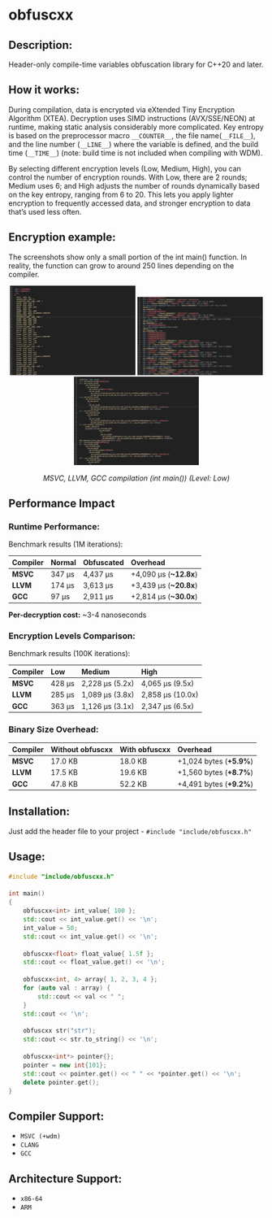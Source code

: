 # obfuscxx

## Description:
Header-only compile-time variables obfuscation library for C++20 and later.

## How it works:
During compilation, data is encrypted via eXtended Tiny Encryption Algorithm (XTEA). Decryption uses SIMD instructions (AVX/SSE/NEON) at runtime, making static analysis considerably more complicated. Key entropy is based on the preprocessor macro `__COUNTER__`, the file name(`__FILE__`), and the line number (`__LINE__`) where the variable is defined, and the build time (`__TIME__`) (note: build time is not included when compiling with WDM).

By selecting different encryption levels (Low, Medium, High), you can control the number of encryption rounds. With Low, there are 2 rounds; Medium uses 6; and High adjusts the number of rounds dynamically based on the key entropy, ranging from 6 to 20. This lets you apply lighter encryption to frequently accessed data, and stronger encryption to data that’s used less often.

## Encryption example:
The screenshots show only a small portion of the int main() function. In reality, the function can grow to around 250 lines depending on the compiler.

<div align="center">
  <img src="images/msvc.png" width="49%"/>
  <img src="images/llvm.png" width="49%"/>
  <img src="images/gcc.png" width="49%"/>
  <p><em>MSVC, LLVM, GCC compilation (int main()) (Level: Low)</em></p>
</div>

## Performance Impact

### Runtime Performance:
Benchmark results (1M iterations):

| Compiler | Normal           | Obfuscated       | Overhead      |
|:---------|:-----------------|:-----------------|:--------------|
| **MSVC** | 347 μs           | 4,437 μs         | +4,090 μs (**~12.8x**) |
| **LLVM** | 174 μs           | 3,613 μs         | +3,439 μs (**~20.8x**) |
| **GCC**  | 97 μs            | 2,911 μs         | +2,814 μs (**~30.0x**) |

**Per-decryption cost:** ~3-4 nanoseconds

### Encryption Levels Comparison:
Benchmark results (100K iterations):

| Compiler | Low              | Medium           | High          |
|:---------|:-----------------|:-----------------|:--------------|
| **MSVC** | 428 μs           | 2,228 μs (5.2x)  | 4,065 μs (9.5x) |
| **LLVM** | 285 μs           | 1,089 μs (3.8x)  | 2,858 μs (10.0x) |
| **GCC**  | 363 μs           | 1,126 μs (3.1x)  | 2,347 μs (6.5x) |

### Binary Size Overhead:
| Compiler | Without obfuscxx | With obfuscxx    | Overhead      |
|:---------|:-----------------|:-----------------|:--------------|
| **MSVC** | 17.0 KB          | 18.0 KB          | +1,024 bytes (**+5.9%**) |
| **LLVM** | 17.5 KB          | 19.6 KB          | +1,560 bytes (**+8.7%**) |
| **GCC**  | 47.8 KB          | 52.2 KB          | +4,491 bytes (**+9.2%**) |

## Installation:
Just add the header file to your project - `#include "include/obfuscxx.h"`

## Usage:
```cpp
#include "include/obfuscxx.h"

int main()
{
    obfuscxx<int> int_value{ 100 };
    std::cout << int_value.get() << '\n';
    int_value = 50;
    std::cout << int_value.get() << '\n';

    obfuscxx<float> float_value{ 1.5f };
    std::cout << float_value.get() << '\n';

    obfuscxx<int, 4> array{ 1, 2, 3, 4 };
    for (auto val : array) {
        std::cout << val << " ";
    }
    std::cout << '\n';

	obfuscxx str("str");
    std::cout << str.to_string() << '\n';

    obfuscxx<int*> pointer{};
    pointer = new int{101};
    std::cout << pointer.get() << " " << *pointer.get() << '\n';
    delete pointer.get();
}
```

## Compiler Support:
- `MSVC (+wdm)`
- `CLANG`
- `GCC`

## Architecture Support:
- `x86-64`
- `ARM`